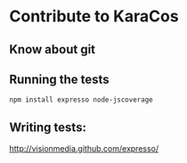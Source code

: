 # Contribute to KaraCos

## Know about git

## Running the tests

    npm install expresso node-jscoverage

## Writing tests:

http://visionmedia.github.com/expresso/